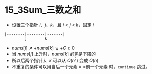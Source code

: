 # 15_3Sum_三数之和

- 设置三个指针 $i$、$j$、$k$，且 $i < j < k$，固定 $i$

```
|--------|--------|-------|
         j        k
```

- $nums[j]↗ + nums[k]↘ + C \ge 0$
- 当 $nums[j]$ 上升时，$nums[k]$ 必定是下降的
- 所以后两个指针 $j$、$k$ 可以从 $O(n^{2})$ 变成 $O(n)$
- 不重复的条件可以用当后一个元素$==$前一个元素 时，`continue` 跳过。